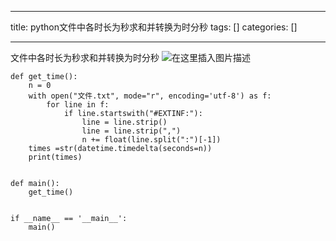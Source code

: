 
--- 
title:  python文件中各时长为秒求和并转换为时分秒 
tags: []
categories: [] 

---
文件中各时长为秒求和并转换为时分秒 <img src="https://img-blog.csdnimg.cn/7db3c655b35148f3b9965a1a867ed8a9.png" alt="在这里插入图片描述">

```
def get_time():
    n = 0
    with open("文件.txt", mode="r", encoding='utf-8') as f:
        for line in f:
            if line.startswith("#EXTINF:"):
                line = line.strip()
                line = line.strip(",")
                n += float(line.split(":")[-1])
    times =str(datetime.timedelta(seconds=n))
    print(times)


def main():
    get_time()


if __name__ == '__main__':
    main()

```
